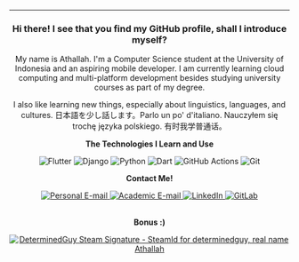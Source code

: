 _________________
<h3 align="center">Hi there! I see that you find my GitHub profile, shall I introduce myself?</h3>
<p align="center">My name is Athallah. I'm a Computer Science student at the University of Indonesia and an aspiring mobile developer. I am currently learning cloud computing and multi-platform development besides studying university courses as part of my degree.</p>
<p align="center">I also like learning new things, especially about linguistics, languages, and cultures. 日本語を少し話します。Parlo un po' d'italiano. Nauczyłem się trochę języka polskiego. 有时我学普通话。</p>


<p align="center"><strong>The Technologies I Learn and Use</strong></p>
<p align="center">
  <img alt="Flutter" src="https://img.shields.io/badge/Flutter-%2302569B.svg?&style=for-the-badge&logo=Flutter&logoColor=white">
  <img alt="Django" src="https://img.shields.io/badge/django-%23092E20.svg?style=for-the-badge&logo=django&logoColor=white">
  <img alt="Python" src="https://img.shields.io/badge/python%20-%2314354C.svg?&style=for-the-badge&logo=python&logoColor=white">
  <img alt="Dart" src="https://img.shields.io/badge/dart-%230175C2.svg?&style=for-the-badge&logo=dart&logoColor=white">
  <img alt="GitHub Actions" src="https://img.shields.io/badge/github%20actions-%232671E5.svg?style=for-the-badge&logo=githubactions&logoColor=white">
  <img alt="Git" src="https://img.shields.io/badge/git-%23F05033.svg?style=for-the-badge&logo=git&logoColor=white">
</p>

<p align="center"><strong>Contact Me!</strong></p>

<div align="center">
  <a href="mailto:mhd.athallah@gmail.com">
    <img alt="Personal E-mail" src="https://img.shields.io/badge/Personal-D14836?style=for-the-badge&logo=gmail&logoColor=white">
  </a>
  <a href="mailto:muhammad.athallah01@ui.ac.id">
    <img alt="Academic E-mail" src="https://img.shields.io/badge/Academic-D14836?style=for-the-badge&logo=gmail&logoColor=white">
  </a>
  <a href="https://www.linkedin.com/in/mhd-athallah/">
    <img alt="LinkedIn" src="https://img.shields.io/badge/linkedin-%230077B5.svg?style=for-the-badge&logo=linkedin&logoColor=white">
  </a>
  <a href="https://gitlab.com/determinedguy/">
    <img alt="GitLab" src="https://img.shields.io/badge/gitlab-%23181717.svg?style=for-the-badge&logo=gitlab&logoColor=white">
  </a>
</div>

<br>

<p align="center"><strong>Bonus :)</strong></p>

<div align="center">
  <a href="https://www.steamidfinder.com/lookup/76561199649776866/"><img src="https://www.steamidfinder.com/signature/76561199649776866.png" alt="DeterminedGuy Steam Signature - SteamId for determinedguy, real name Athallah"/></a>
</div>

<!--
**determinedguy/determinedguy** is a ✨ _special_ ✨ repository because its `README.md` (this file) appears on your GitHub profile.

Here are some ideas to get you started:

- 🔭 I’m currently working on ...
- 🌱 I’m currently learning ...
- 👯 I’m looking to collaborate on ...
- 🤔 I’m looking for help with ...
- 💬 Ask me about ...
- 📫 How to reach me: ...
- 😄 Pronouns: ...
- ⚡ Fun fact: ...
-->
